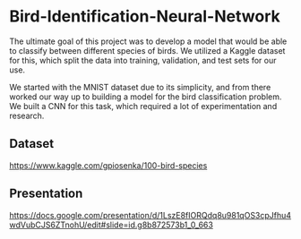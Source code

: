 # Bird-Identification-Neural-Network

The ultimate goal of this project was to develop a model that would be able to classify between different species of birds. We utilized a Kaggle dataset for this, which split the data into training, validation, and test sets for our use.

We started with the MNIST dataset due to its simplicity, and from there worked our way up to building a model for the bird classification problem. We built a CNN for this task, which required a lot of experimentation and research.

## Dataset
https://www.kaggle.com/gpiosenka/100-bird-species

## Presentation
https://docs.google.com/presentation/d/1LszE8fIORQdq8u981qOS3cpJfhu4wdVubCJS6ZTnohU/edit#slide=id.g8b872573b1_0_663
